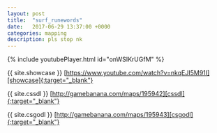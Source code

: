 ```yaml
---
layout: post
title:  "surf_runewords"
date:   2017-06-29 13:37:00 +0000
categories: mapping
description: pls stop nk
---
```


{% include youtubePlayer.html id="onWSIKrUGfM" %}

{{ site.showcase }} [https://www.youtube.com/watch?v=nkqEJI5M91I][showcase]{:target="_blank"}

{{ site.cssdl }} [http://gamebanana.com/maps/195942][cssdl]{:target="_blank"}

{{ site.csgodl }} [http://gamebanana.com/maps/195943][csgodl]{:target="_blank"}

[showcase]: https://www.youtube.com/watch?v=nkqEJI5M91I
[cssdl]: http://gamebanana.com/maps/195942
[csgodl]: http://gamebanana.com/maps/195943
